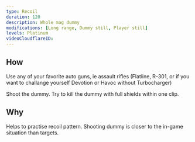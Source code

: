 ```yaml
---
type: Recoil
duration: 120
description: Whole mag dummy
modifications: [Long range, Dummy still, Player still]
levels: Platinum
videoCloudflareID:
---
```


## How

Use any of your favorite auto guns, ie assault rifles (Flatline, R-301, or if you want to challange yourself Devotion or Havoc without Turbocharger)

Shoot the dummy. Try to kill the dummy with full shields within one clip.

## Why

Helps to practise recoil pattern. Shooting dummy is closer to the in-game situation than targets.
